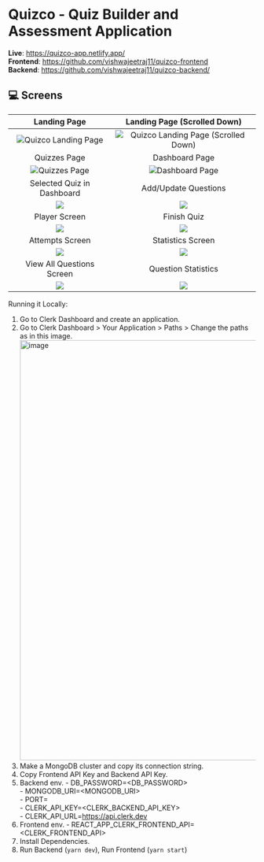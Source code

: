 # Quizco - Quiz Builder and Assessment Application

**Live**: https://quizco-app.netlify.app/  
**Frontend**: https://github.com/vishwajeetraj11/quizco-frontend  
**Backend**: https://github.com/vishwajeetraj11/quizco-backend/  

## 💻 Screens
Landing Page          |  Landing Page (Scrolled Down)
:-------------------------:|:-------------------------:
<img src="https://cdn.hashnode.com/res/hashnode/image/upload/v1646046660194/wHBN0Pr2E.png" alt="Quizco Landing Page"> | <img src="https://cdn.hashnode.com/res/hashnode/image/upload/v1646046735132/KQRnTIYD6.png" alt="Quizco Landing Page (Scrolled Down)">
Quizzes Page         | Dashboard Page
<img src="https://cdn.hashnode.com/res/hashnode/image/upload/v1646047028648/3r1D14bCT.png" alt="Quizzes Page"> | <img src="https://cdn.hashnode.com/res/hashnode/image/upload/v1646047335453/5XW831gDY.png" alt="Dashboard Page">
Selected Quiz in Dashboard         |  Add/Update Questions
<img src="https://cdn.hashnode.com/res/hashnode/image/upload/v1646047392073/F7IfCPNE4.png"> | <img src="https://cdn.hashnode.com/res/hashnode/image/upload/v1646047515512/UALa1tsvZ.png">
Player Screen         |  Finish Quiz
<img src="https://cdn.hashnode.com/res/hashnode/image/upload/v1646047748564/KwSuPXuea.png"> | <img src="https://cdn.hashnode.com/res/hashnode/image/upload/v1646048483745/br9MKs6lhZ.png">
Attempts Screen         |  Statistics Screen
<img src="https://cdn.hashnode.com/res/hashnode/image/upload/v1646048433636/33YSHlCAT.png"> | <img src="https://cdn.hashnode.com/res/hashnode/image/upload/v1646048634738/lc0ftMzoo.png">
View All Questions Screen        |  Question Statistics 
<img src="https://cdn.hashnode.com/res/hashnode/image/upload/v1646048708971/3Yv3_Oa8e.png"> | <img src="https://cdn.hashnode.com/res/hashnode/image/upload/v1646048778169/fDMw0E15R.png">

Running it Locally:  
1. Go to Clerk Dashboard and create an application.
2. Go to Clerk Dashboard > Your Application > Paths > Change the paths as in this image.
   <img width="854" alt="image" src="https://user-images.githubusercontent.com/47270995/155996769-9bf880a8-8282-4284-ac21-9768321272a5.png">
4. Make a MongoDB cluster and copy its connection string.
5. Copy Frontend API Key and Backend API Key.
6. Backend env.
       - DB_PASSWORD=<DB_PASSWORD>  
       - MONGODB_URI=<MONGODB_URI>  
       - PORT=<PORT>  
       - CLERK_API_KEY=<CLERK_BACKEND_API_KEY>   
       - CLERK_API_URL=https://api.clerk.dev  
7. Frontend env.
       - REACT_APP_CLERK_FRONTEND_API=<CLERK_FRONTEND_API>   
8. Install Dependencies.
9. Run Backend (```yarn dev```), Run Frontend (```yarn start```)


